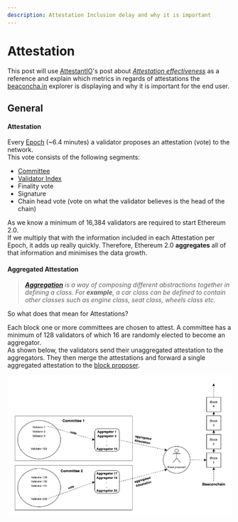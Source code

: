 ```yaml
---
description: Attestation Inclusion delay and why it is important
---
```


# Attestation

This post will use [AttestantIO](https://twitter.com/attestantio)'s post about [_Attestation effectiveness_](https://www.attestant.io/posts/defining-attestation-effectiveness/) as a reference and explain which metrics in regards of attestations the [beaconcha.in](https://beaconcha.in/) explorer is displaying and why it is important for the end user.

## General

#### Attestation 

Every [Epoch](https://kb.beaconcha.in/glossary#epoch) \(~6.4 minutes\) a validator proposes an attestation \(vote\) to the network.  
This vote consists of the following segments:

* [Committee](https://kb.beaconcha.in/glossary#slots)
* [Validator Index](https://kb.beaconcha.in/glossary#unique-index)
* Finality vote
* Signature
* Chain head vote \(vote on what the validator believes is the head of the chain\) 

As we know a minimum of 16,384 validators are required to start Ethereum 2.0.   
If we multiply that with the information included in each Attestation per Epoch, it adds up really quickly. Therefore, Ethereum 2.0 **aggregates** all of that information and minimises the data growth.  


#### Aggregated Attestation

> [_**Aggregation**_](http://dos.iitm.ac.in/OOSD_Material/Basic%20Concepts/Basic%20Concepts%20Of%20OO/aggregation.htm) _is a way of composing different abstractions together in defining a class. For **example**, a car class can be defined to contain other classes such as engine class, seat class, wheels class etc._

So what does that mean for Attestations?  
  
Each block one or more committees are chosen to attest. A committee has a minimum of 128 validators of which 16 are randomly elected to become an aggregator.  
As shown below, the validators send their unaggregated attestation to the aggregators. They then merge the attestations and forward a single aggregated attestation to the [block proposer](https://github.com/gobitfly/eth2-beaconchain-explorer/pull/218).

![](../.gitbook/assets/image%20%28164%29.png)



